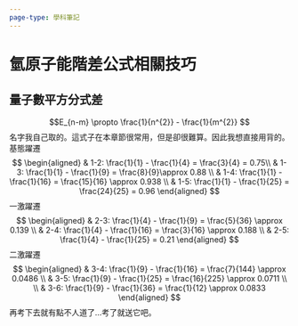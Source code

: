 ```yaml
---
page-type: 學科筆記
---
```

# 氫原子能階差公式相關技巧
## 量子數平方分式差
$$E_{n-m} \propto \frac{1}{n^{2}} - \frac{1}{m^{2}}
$$名字我自己取的。這式子在本章節很常用，但是卻很難算。因此我想直接用背的。
 基態躍遷
$$
\begin{aligned}
 & 1-2: \frac{1}{1} - \frac{1}{4} = \frac{3}{4}  = 0.75\\
 & 1-3: \frac{1}{1} - \frac{1}{9}  = \frac{8}{9}\approx 0.88 \\
 & 1-4: \frac{1}{1} - \frac{1}{16} = \frac{15}{16} \approx 0.938 \\
 & 1-5: \frac{1}{1} - \frac{1}{25} = \frac{24}{25} = 0.96 
\end{aligned}
$$
一激躍遷
$$
\begin{aligned}
 & 2-3: \frac{1}{4} - \frac{1}{9} = \frac{5}{36} \approx 0.139 \\
 & 2-4: \frac{1}{4} - \frac{1}{16} = \frac{3}{16} \approx 0.188 \\
 & 2-5: \frac{1}{4} - \frac{1}{25} = 0.21
\end{aligned}
$$
二激躍遷
$$
\begin{aligned}
 & 3-4: \frac{1}{9} - \frac{1}{16} = \frac{7}{144} \approx 0.0486 \\
 & 3-5: \frac{1}{9} - \frac{1}{25} = \frac{16}{225} \approx 0.0711 \\ \\
 & 3-6: \frac{1}{9} - \frac{1}{36} = \frac{1}{12} \approx 0.0833
\end{aligned}
$$
再考下去就有點不人道了...考了就送它吧。